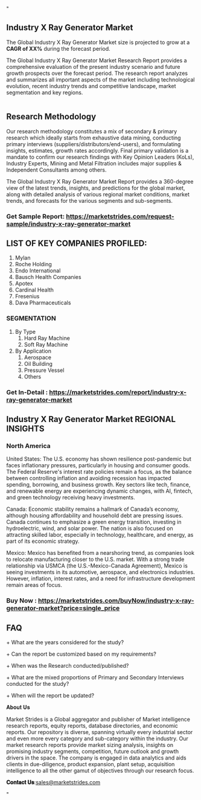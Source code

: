 <p>"</p>
<h2>Industry X Ray Generator Market</h2>
<p>The Global Industry X Ray Generator Market size is projected to grow at a <strong>CAGR of XX%</strong> during the forecast period.</p>
<p>The Global Industry X Ray Generator Market Research Report provides a comprehensive evaluation of the present industry scenario and future growth prospects over the forecast period. The research report analyzes and summarizes all important aspects of the market including technological evolution, recent industry trends and competitive landscape, market segmentation and key regions.</p>
<p><img alt="" /></p>
<h2>Research Methodology</h2>
<p>Our research methodology constitutes a mix of secondary &amp; primary research which ideally starts from exhaustive data mining, conducting primary interviews (suppliers/distributors/end-users), and formulating insights, estimates, growth rates accordingly. Final primary validation is a mandate to confirm our research findings with Key Opinion Leaders (KoLs), Industry Experts, Mining and Metal Filtration includes major supplies &amp; Independent Consultants among others.</p>
<p>The Global Industry X Ray Generator Market Report provides a 360-degree view of the latest trends, insights, and predictions for the global market, along with detailed analysis of various regional market conditions, market trends, and forecasts for the various segments and sub-segments.</p>
<h3><strong>Get Sample Report: <a href="https://marketstrides.com/request-sample/industry-x-ray-generator-market">https://marketstrides.com/request-sample/industry-x-ray-generator-market</a></strong></h3>
<h2>LIST OF KEY COMPANIES PROFILED:</h2>
<ol>
<li>Mylan</li>
<li>Roche Holding</li>
<li>Endo International</li>
<li>Bausch Health Companies</li>
<li>Apotex</li>
<li>Cardinal Health</li>
<li>Fresenius</li>
<li>Dava Pharmaceuticals</li>
</ol>
<h3>SEGMENTATION</h3>
<ol>
<li>By Type
<ol>
<li>Hard Ray Machine</li>
<li>Soft Ray Machine</li>
</ol>
</li>
<li>By Application
<ol>
<li>Aerospace</li>
<li>Oil Building</li>
<li>Pressure Vessel</li>
<li>Others</li>
</ol>
</li>
</ol>
<h3><strong>Get In-Detail : <a href="https://marketstrides.com/report/industry-x-ray-generator-market">https://marketstrides.com/report/industry-x-ray-generator-market</a></strong></h3>
<h2>Industry X Ray Generator Market REGIONAL INSIGHTS</h2>
<h3>North America</h3>
<p>United States: The U.S. economy has shown resilience post-pandemic but faces inflationary pressures, particularly in housing and consumer goods. The Federal Reserve's interest rate policies remain a focus, as the balance between controlling inflation and avoiding recession has impacted spending, borrowing, and business growth. Key sectors like tech, finance, and renewable energy are experiencing dynamic changes, with AI, fintech, and green technology receiving heavy investments.</p>
<p>Canada: Economic stability remains a hallmark of Canada&rsquo;s economy, although housing affordability and household debt are pressing issues. Canada continues to emphasize a green energy transition, investing in hydroelectric, wind, and solar power. The nation is also focused on attracting skilled labor, especially in technology, healthcare, and energy, as part of its economic strategy.</p>
<p>Mexico: Mexico has benefited from a nearshoring trend, as companies look to relocate manufacturing closer to the U.S. market. With a strong trade relationship via USMCA (the U.S.-Mexico-Canada Agreement), Mexico is seeing investments in its automotive, aerospace, and electronics industries. However, inflation, interest rates, and a need for infrastructure development remain areas of focus.</p>
<h3><strong>Buy Now : <a href="https://marketstrides.com/buyNow/industry-x-ray-generator-market?price=single_price">https://marketstrides.com/buyNow/industry-x-ray-generator-market?price=single_price</a></strong></h3>
<h2>FAQ</h2>
<p>+ What are the years considered for the study?</p>
<p>+ Can the report be customized based on my requirements?</p>
<p>+ When was the Research conducted/published?</p>
<p>+ What are the mixed proportions of Primary and Secondary Interviews conducted for the study?</p>
<p>+ When will the report be updated?</p>
<p>𝐀𝐛𝐨𝐮𝐭 𝐔𝐬</p>
<p>Market Strides is a Global aggregator and publisher of Market intelligence research reports, equity reports, database directories, and economic reports. Our repository is diverse, spanning virtually every industrial sector and even more every category and sub-category within the industry. Our market research reports provide market sizing analysis, insights on promising industry segments, competition, future outlook and growth drivers in the space. The company is engaged in data analytics and aids clients in due-diligence, product expansion, plant setup, acquisition intelligence to all the other gamut of objectives through our research focus.</p>
<p><strong>𝐂𝐨𝐧𝐭𝐚𝐜𝐭 𝐔𝐬</strong>:<a href="mailto:sells@marketstrides.com">sales@marketstrides.com</a></p>
<p>"</p>

